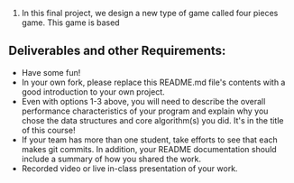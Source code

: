 1. In this final project, we design a new type of game called four pieces game.
This game is based 

## Deliverables and other Requirements:

* Have some fun!
* In your own fork, please replace this README.md file's contents with a good introduction to your own project. 
* Even with options 1-3 above, you will need to describe the overall performance characteristics of your program and explain why you chose the data structures and core algorithm(s) you did. It's in the title of this course!
* If your team has more than one student, take efforts to see that each makes git commits. In addition, your README documentation should include a summary of how you shared the work.
* Recorded video or live in-class presentation of your work. 

